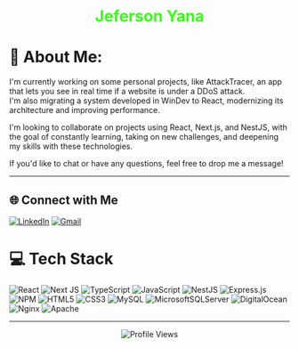 <!-- README personalizado para Jeferson Yana -->

<h1 align="center" style="color:#39ff14">Jeferson Yana</h1>

# 💫 About Me:
I'm currently working on some personal projects, like AttackTracer, an app that lets you see in real time if a website is under a DDoS attack.  
I'm also migrating a system developed in WinDev to React, modernizing its architecture and improving performance.

I'm looking to collaborate on projects using React, Next.js, and NestJS, with the goal of constantly learning, taking on new challenges, and deepening my skills with these technologies.

If you'd like to chat or have any questions, feel free to drop me a message! 

---

## 🌐 Connect with Me
[![LinkedIn](https://img.shields.io/badge/LinkedIn-%230077B5.svg?logo=linkedin&logoColor=white)](https://linkedin.com/in/jefersonyana) 
[![Gmail](https://img.shields.io/badge/Email-D14836?logo=gmail&logoColor=white)](mailto:jefersonyanac29@gmail.com) 


# 💻 Tech Stack

![React](https://img.shields.io/badge/react-%2320232a.svg?logo=react&logoColor=%2361DAFB)
![Next JS](https://img.shields.io/badge/Next-black?logo=next.js&logoColor=white)
![TypeScript](https://img.shields.io/badge/typescript-%23007ACC.svg?logo=typescript&logoColor=white)
![JavaScript](https://img.shields.io/badge/javascript-%23323330.svg?logo=javascript&logoColor=%23F7DF1E)
![NestJS](https://img.shields.io/badge/nestjs-%23E0234E.svg?logo=nestjs&logoColor=white)
![Express.js](https://img.shields.io/badge/express.js-%23404d59.svg?logo=express&logoColor=%2361DAFB)
![NPM](https://img.shields.io/badge/NPM-%23CB3837.svg?logo=npm&logoColor=white)
![HTML5](https://img.shields.io/badge/html5-%23E34F26.svg?logo=html5&logoColor=white)
![CSS3](https://img.shields.io/badge/css3-%231572B6.svg?logo=css3&logoColor=white)
![MySQL](https://img.shields.io/badge/mysql-4479A1.svg?logo=mysql&logoColor=white)
![MicrosoftSQLServer](https://img.shields.io/badge/Microsoft%20SQL%20Server-CC2927?logo=microsoft%20sql%20server&logoColor=white)
![DigitalOcean](https://img.shields.io/badge/DigitalOcean-%230167ff.svg?logo=digitalOcean&logoColor=white)
![Nginx](https://img.shields.io/badge/nginx-%23009639.svg?logo=nginx&logoColor=white)
![Apache](https://img.shields.io/badge/apache-%23D42029.svg?logo=apache&logoColor=white)


---

<p align="center">
  <img src="https://visitcount.itsvg.in/api?id=JefersonYana&label=Profile%20Views&color=0&icon=0" alt="Profile Views" />
</p>
